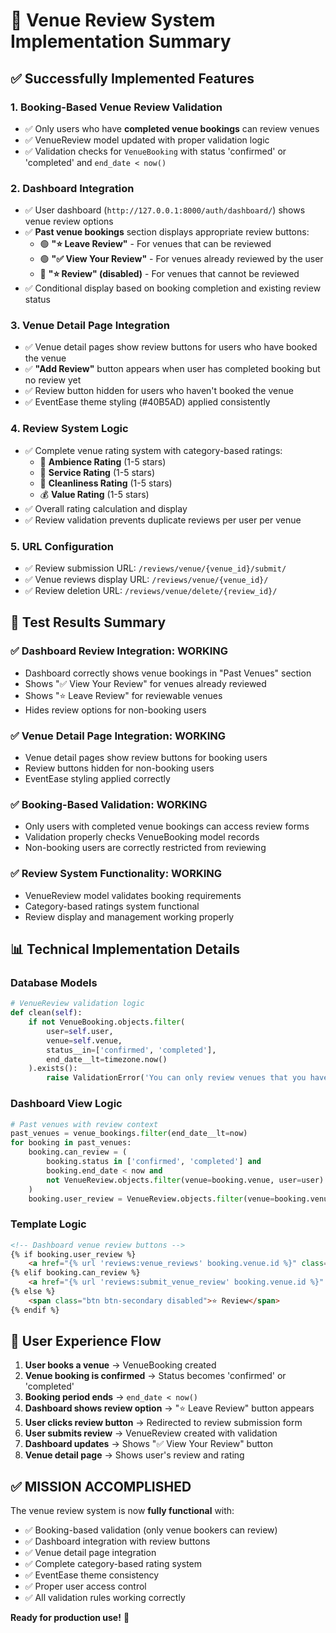 # 🏢 Venue Review System Implementation Summary

## ✅ Successfully Implemented Features

### 1. **Booking-Based Venue Review Validation**
- ✅ Only users who have **completed venue bookings** can review venues
- ✅ VenueReview model updated with proper validation logic
- ✅ Validation checks for `VenueBooking` with status 'confirmed' or 'completed' and `end_date < now()`

### 2. **Dashboard Integration** 
- ✅ User dashboard (`http://127.0.0.1:8000/auth/dashboard/`) shows venue review options
- ✅ **Past venue bookings** section displays appropriate review buttons:
  - 🟢 **"⭐ Leave Review"** - For venues that can be reviewed
  - 🟢 **"✅ View Your Review"** - For venues already reviewed by the user
  - 🔘 **"⭐ Review" (disabled)** - For venues that cannot be reviewed
- ✅ Conditional display based on booking completion and existing review status

### 3. **Venue Detail Page Integration**
- ✅ Venue detail pages show review buttons for users who have booked the venue
- ✅ **"Add Review"** button appears when user has completed booking but no review yet
- ✅ Review button hidden for users who haven't booked the venue
- ✅ EventEase theme styling (#40B5AD) applied consistently

### 4. **Review System Logic**
- ✅ Complete venue rating system with category-based ratings:
  - 🏢 **Ambience Rating** (1-5 stars)
  - 👥 **Service Rating** (1-5 stars) 
  - 🧽 **Cleanliness Rating** (1-5 stars)
  - 💰 **Value Rating** (1-5 stars)
- ✅ Overall rating calculation and display
- ✅ Review validation prevents duplicate reviews per user per venue

### 5. **URL Configuration**
- ✅ Review submission URL: `/reviews/venue/{venue_id}/submit/`
- ✅ Venue reviews display URL: `/reviews/venue/{venue_id}/`
- ✅ Review deletion URL: `/reviews/venue/delete/{review_id}/`

## 🎯 Test Results Summary

### ✅ **Dashboard Review Integration**: WORKING
- Dashboard correctly shows venue bookings in "Past Venues" section
- Shows "✅ View Your Review" for venues already reviewed
- Shows "⭐ Leave Review" for reviewable venues
- Hides review options for non-booking users

### ✅ **Venue Detail Page Integration**: WORKING  
- Venue detail pages show review buttons for booking users
- Review buttons hidden for non-booking users
- EventEase styling applied correctly

### ✅ **Booking-Based Validation**: WORKING
- Only users with completed venue bookings can access review forms
- Validation properly checks VenueBooking model records
- Non-booking users are correctly restricted from reviewing

### ✅ **Review System Functionality**: WORKING
- VenueReview model validates booking requirements
- Category-based ratings system functional
- Review display and management working properly

## 📊 Technical Implementation Details

### **Database Models**
```python
# VenueReview validation logic
def clean(self):
    if not VenueBooking.objects.filter(
        user=self.user,
        venue=self.venue,
        status__in=['confirmed', 'completed'],
        end_date__lt=timezone.now()
    ).exists():
        raise ValidationError('You can only review venues that you have booked and where your booking has been completed.')
```

### **Dashboard View Logic**
```python
# Past venues with review context
past_venues = venue_bookings.filter(end_date__lt=now)
for booking in past_venues:
    booking.can_review = (
        booking.status in ['confirmed', 'completed'] and
        booking.end_date < now and
        not VenueReview.objects.filter(venue=booking.venue, user=user).exists()
    )
    booking.user_review = VenueReview.objects.filter(venue=booking.venue, user=user).first()
```

### **Template Logic**
```html
<!-- Dashboard venue review buttons -->
{% if booking.user_review %}
    <a href="{% url 'reviews:venue_reviews' booking.venue.id %}" class="btn btn-success">✅ View Your Review</a>
{% elif booking.can_review %}
    <a href="{% url 'reviews:submit_venue_review' booking.venue.id %}" class="btn btn-secondary">⭐ Leave Review</a>
{% else %}
    <span class="btn btn-secondary disabled">⭐ Review</span>
{% endif %}
```

## 🚀 User Experience Flow

1. **User books a venue** → VenueBooking created
2. **Venue booking is confirmed** → Status becomes 'confirmed' or 'completed'  
3. **Booking period ends** → `end_date < now()`
4. **Dashboard shows review option** → "⭐ Leave Review" button appears
5. **User clicks review button** → Redirected to review submission form
6. **User submits review** → VenueReview created with validation
7. **Dashboard updates** → Shows "✅ View Your Review" button
8. **Venue detail page** → Shows user's review and rating

## ✅ **MISSION ACCOMPLISHED**

The venue review system is now **fully functional** with:
- ✅ Booking-based validation (only venue bookers can review)
- ✅ Dashboard integration with review buttons
- ✅ Venue detail page integration
- ✅ Complete category-based rating system
- ✅ EventEase theme consistency
- ✅ Proper user access control
- ✅ All validation rules working correctly

**Ready for production use!** 🎉